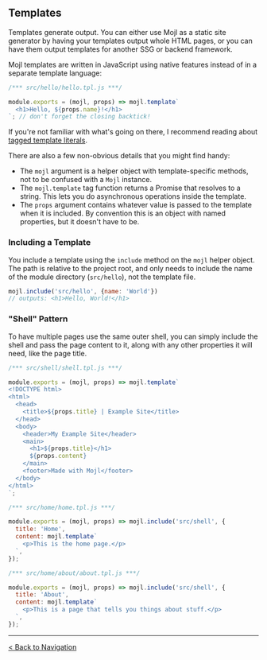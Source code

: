 ## Templates

Templates generate output. You can either use Mojl as a static site generator by having your templates output whole HTML pages, or you can have them output templates for another SSG or backend framework.

Mojl templates are written in JavaScript using native features instead of in a separate template language:

```javascript
/*** src/hello/hello.tpl.js ***/

module.exports = (mojl, props) => mojl.template`
  <h1>Hello, ${props.name}!</h1>
`; // don't forget the closing backtick!
```

If you're not familiar with what's going on there, I recommend reading about [tagged template literals](https://developer.mozilla.org/en-US/docs/Web/JavaScript/Reference/Template_literals#tagged_templates).

There are also a few non-obvious details that you might find handy:

* The `mojl` argument is a helper object with template-specific methods, not to be confused with a `Mojl` instance.
* The `mojl.template` tag function returns a Promise that resolves to a string. This lets you do asynchronous operations inside the template.
* The `props` argument contains whatever value is passed to the template when it is included. By convention this is an object with named properties, but it doesn't have to be.

### Including a Template

You include a template using the `include` method on the `mojl` helper object. The path is relative to the project root, and only needs to include the name of the module directory (`src/hello`), not the template file.

```javascript
mojl.include('src/hello', {name: 'World'})
// outputs: <h1>Hello, World!</h1>
```

### "Shell" Pattern

To have multiple pages use the same outer shell, you can simply include the shell and pass the page content to it, along with any other properties it will need, like the page title.

```javascript
/*** src/shell/shell.tpl.js ***/

module.exports = (mojl, props) => mojl.template`
<!DOCTYPE html>
<html>
  <head>
    <title>${props.title} | Example Site</title>
  </head>
  <body>
    <header>My Example Site</header>
    <main>
      <h1>${props.title}</h1>
      ${props.content}
    </main>
    <footer>Made with Mojl</footer>
  </body>
</html>
`;
```

```javascript
/*** src/home/home.tpl.js ***/

module.exports = (mojl, props) => mojl.include('src/shell', {
  title: 'Home',
  content: mojl.template`
    <p>This is the home page.</p>
  `,
});
```

```javascript
/*** src/home/about/about.tpl.js ***/

module.exports = (mojl, props) => mojl.include('src/shell', {
  title: 'About',
  content: mojl.template`
    <p>This is a page that tells you things about stuff.</p>
  `,
});
```


---

[< Back to Navigation](index.md#navigation)
